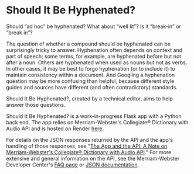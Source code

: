 # Should It Be Hyphenated?

Should “ad hoc” be hyphenated?
What about “well lit”?
Is it “break-in” or “break in”?

The question of whether a compound should be hyphenated can be surprisingly tricky 
to answer. Hyphenation often depends on context and part of speech; some terms, for 
example, are hyphenated before but not after a noun. Others are hyphenated when used 
as nouns but not as verbs. In other cases, it may be best to forgo hyphenation (or 
to include it) to maintain consistency within a document. And Googling a hyphenation 
question may be more confusing than helpful, because different style guides and 
sources have different (and often contradictory) standards.

Should It Be Hyphenated?, created by a technical editor, aims to help answer those questions.

Should It Be Hyphenated? is a work-in-progress Flask app with a Python back end. The app relies on Merriam-Webster's Collegiate® Dictionary with Audio API and is hosted on Render [here](https://should-it-be-hyphenated-kmfc.onrender.com/).

For details on the JSON responses returned by the API and the app's handling of those responses, see "[The App and the API: A Note on Merriam-Webster's Collegiate® Dictionary with Audio API](https://github.com/Jsundstrom0223/should_it_be_hyphenated/blob/main/api_explanation.md)." For more extensive and general information on the API, see the Merriam-Webster Developer Center's [FAQ page](https://dictionaryapi.com/info/frequently-asked-questions) or [JSON documentation](https://dictionaryapi.com/products/json).
